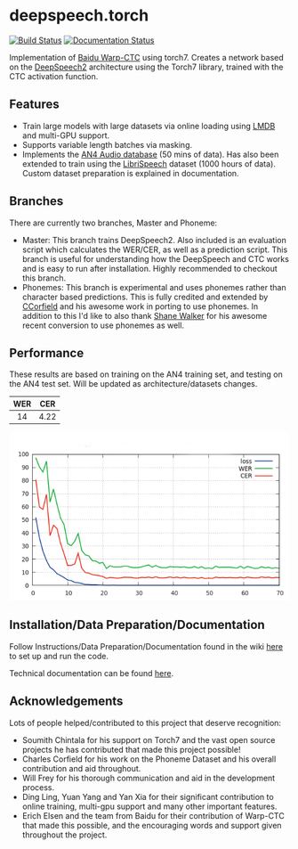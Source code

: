 # deepspeech.torch

[![Build Status](https://travis-ci.org/SeanNaren/deepspeech.torch.svg?branch=master)](https://travis-ci.org/SeanNaren/deepspeech.torch)
[![Documentation Status](https://readthedocs.org/projects/ctcspeechrecognition/badge/?version=latest)](http://ctcspeechrecognition.readthedocs.io/en/latest/?badge=latest)


Implementation of [Baidu Warp-CTC](https://github.com/baidu-research/warp-ctc) using torch7.
Creates a network based on the [DeepSpeech2](http://arxiv.org/pdf/1512.02595v1.pdf) architecture using the Torch7 library, trained with the CTC activation function.

## Features
* Train large models with large datasets via online loading using [LMDB](https://en.wikipedia.org/wiki/Lightning_Memory-Mapped_Database) and multi-GPU support.
* Supports variable length batches via masking.
* Implements the [AN4 Audio database](http://www.speech.cs.cmu.edu/databases/an4/) (50 mins of data).
Has also been extended to train using the [LibriSpeech](http://www.openslr.org/12/) dataset (1000 hours of data). Custom dataset preparation is explained in documentation.

## Branches

There are currently two branches, Master and Phoneme:
* Master: This branch trains DeepSpeech2. Also included is an evaluation script which calculates the WER/CER, as well as a prediction script.
This branch is useful for understanding how the DeepSpeech and CTC works and is easy to run after installation. Highly recommended to checkout this branch.
* Phonemes: This branch is experimental and uses phonemes rather than character based predictions. This is fully credited and extended by [CCorfield](https://github.com/CCorfield) and his awesome work in porting to use phonemes. In addition to this
I'd like to also thank [Shane Walker](https://github.com/walkers-mv) for his awesome recent conversion to use phonemes as well.

## Performance

These results are based on training on the AN4 training set, and testing on the AN4 test set. Will be updated as architecture/datasets changes.

| WER  | CER  |
|:----:|:----:|
| 14   | 4.22 |

![Training graph](images/training_graph.png)

## Installation/Data Preparation/Documentation

Follow Instructions/Data Preparation/Documentation found in the wiki [here](https://github.com/SeanNaren/deepspeech.torch/wiki/Installation) to set up and run the code.

Technical documentation can be found [here](http://ctcspeechrecognition.readthedocs.io/en/latest/).

## Acknowledgements

Lots of people helped/contributed to this project that deserve recognition:
* Soumith Chintala for his support on Torch7 and the vast open source projects he has contributed that made this project possible!
* Charles Corfield for his work on the Phoneme Dataset and his overall contribution and aid throughout.
* Will Frey for his thorough communication and aid in the development process.
* Ding Ling, Yuan Yang and Yan Xia for their significant contribution to online training, multi-gpu support and many other important features.
* Erich Elsen and the team from Baidu for their contribution of Warp-CTC that made this possible, and the encouraging words and support given throughout the project.
